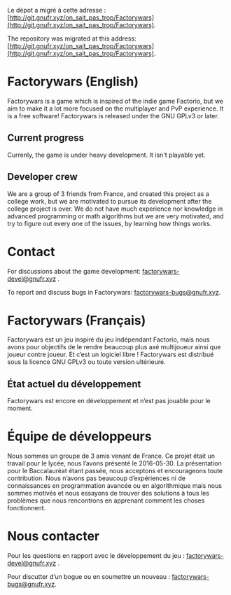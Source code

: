 Le dépot a migré à cette adresse : [http://git.gnufr.xyz/on_sait_pas_trop/Factorywars](http://git.gnufr.xyz/on_sait_pas_trop/Factorywars).

The repository was migrated at this address: [http://git.gnufr.xyz/on_sait_pas_trop/Factorywars](http://git.gnufr.xyz/on_sait_pas_trop/Factorywars).

# Factorywars (English) #

Factorywars is a game which is inspired of the indie game Factorio, but 
we aim to make it a lot more focused on the multiplayer and PvP 
experience. It is a free software! Factorywars is released under the
GNU GPLv3 or later.


## Current progress ##

Currenly, the game is under heavy development. It isn't playable yet.

## Developer crew ##

We are a group of 3 friends from France, and created this project as a 
college work, but we are motivated to pursue its development after the 
college project is over. We do not have much experience nor knowledge in
 advanced programming or math algorithms but we are very motivated, and 
try to figure out every one of the issues, by learning how things works.

# Contact #

For discussions about the game development: 
[factorywars-devel@gnufr.xyz](http://lists.gnufr.xyz/listinfo/factorywars-devel)
.

To report and discuss bugs in Factorywars: 
[factorywars-bugs@gnufr.xyz](http://lists.gnufr.xyz/listinfo/factorywars-bugs).

# Factorywars (Français) #

Factorywars est un jeu inspiré du jeu indépendant Factorio, mais nous avons pour
objectifs de le rendre beaucoup plus axé multijoueur ainsi que joueur
contre joueur.
Et c’est un logiciel libre ! Factorywars est distribué sous la licence GNU GPLv3
 ou toute version ultérieure.

## État actuel du développement ##

Factorywars est encore en développement et n’est pas jouable pour le moment.

# Équipe de développeurs #

Nous sommes un groupe de 3 amis venant de France. Ce projet était un travail
pour le lycée, nous l’avons présenté le 2016-05-30.
La présentation pour le Baccalauréat étant passée, nous acceptons et
encourageons toute contribution.
Nous n’avons pas beaucoup d’expériences ni de connaissances en programmation
avancée ou en algorithmique mais nous sommes motivés et nous essayons de
trouver des solutions à tous les problèmes que nous rencontrons en apprenant
comment les choses fonctionnent.

# Nous contacter #

Pour les questions en rapport avec le développement du jeu : 
[factorywars-devel@gnufr.xyz](http://lists.gnufr.xyz/listinfo/factorywars-devel)
.

Pour discutter d’un bogue ou en soumettre un nouveau : 
[factorywars-bugs@gnufr.xyz](http://lists.gnufr.xyz/listinfo/factorywars-bugs).
